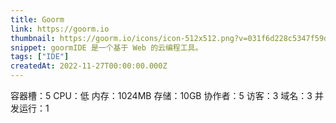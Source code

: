 ```yaml
---
title: Goorm
link: https://goorm.io
thumbnail: https://goorm.io/icons/icon-512x512.png?v=031f6d228c5347f59da8275131f62141
snippet: goormIDE 是一个基于 Web 的云编程工具。
tags: ["IDE"]
createdAt: 2022-11-27T00:00:00.000Z
---
```

容器槽：5
CPU：低
内存：1024MB
存储：10GB
协作者：5
访客：3
域名：3
并发运行：1